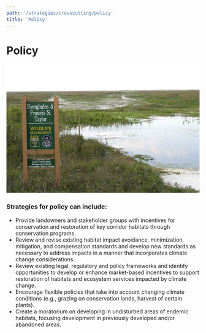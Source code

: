 ```yaml
---
path: '/strategies/crosscutting/policy'
title: 'Policy'
---
```


# Policy

<!-- https://www.flickr.com/photos/evergladesnps/9247366309/ -->

![Everglades and Francis Taylor Wildlife Management Area](9247366309_7e08bab391_k.jpg 'Photo: R. Cammauf, NPS.')

### Strategies for policy can include:

- Provide landowners and stakeholder groups with incentives for conservation and restoration of key corridor habitats through conservation programs.
- Review and revise existing habitat impact avoidance, minimization, mitigation, and compensation standards and develop new standards as necessary to address impacts in a manner that incorporates climate change considerations.
- Review existing legal, regulatory and policy frameworks and identify opportunities to develop or enhance market-based incentives to support restoration of habitats and ecosystem services impacted by climate change.
- Encourage flexible policies that take into account changing climate conditions (e.g., grazing on conservation lands, harvest of certain plants).
- Create a moratorium on developing in undisturbed areas of endemic habitats, focusing development in previously developed and/or abandoned areas.

